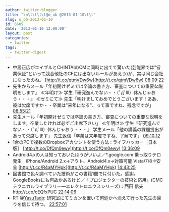 ```yaml
---
author: twitter-blogger
title: "\n\t\t\t\t@o_ob @2013-01-10\t\t"
slug: o_ob-2013-01-10
id: 6609
date: '2013-01-10 12:00:00'
layout: post
categories:
  - twitter
tags:
  - twitter-digest
---
```


*   中居正広がエイブルとCHINTAIのCMに同時に出てて驚いた(芸能界では"営業保証"といって競合他社のCFには出ないルールがあえう)が、実は同じ会社になったのね。 [http://t.co/qtmVDw6w](http://t.co/qtmVDw6w) [08:09:22](http://twitter.com/o_ob/statuses/289146879986520064)
*   先生からメール「年初開けゼミでは卒論の書き方、審査についての重要な説明をします」 ≪年明け≫ 学生『研究進んでない・・（ﾟдﾟlll）休んじゃおう・・・』 ≪ゼミにて≫ 先生「明けましておめでとうございます！ああ、彼は欠席ですか・・卒業は"来年になる"、って事ですね、残念ですが」 [08:55:21](http://twitter.com/o_ob/statuses/289158449294614531)
*   先生メール「年初開けゼミでは卒論の書き方、審査についての重要な説明をします。卒業したければ必ずご出席下さい」 ≪年明け≫ 学生『研究進んでない・・（ﾟдﾟlll）休んじゃおう・・・』 学生メール「他の講義の課題提出があって欠席します」 先生返信「卒業は来年度ですね、了解です」 [09:10:12](http://twitter.com/o_ob/statuses/289162185618366467)
*   1台のPCで複数のDropboxアカウントを使う方法 : ライフハッカー［日本版］ [http://t.co/DfQm0ewy](http://t.co/DfQm0ewy) [13:36:09](http://twitter.com/o_ob/statuses/289229116450938880)
*   Android4.xの人は知っておいたほうがいいよ／*.google.com 乗っ取りテロ発生　iPhone/Android 2.x→アウト、Android4.x→対策可能 Vista/7/8→安全 [http://t.co/R4aMYHpk](http://t.co/R4aMYHpk) [14:43:25](http://twitter.com/o_ob/statuses/289246045601406976)
*   図書館で色々調べていた技術がこの書籍1冊で片付いた。感謝。GoogleBooksにも何故かあるけど／「プロジェクターの技術と応用」(CMCテクニカルライブラリー―エレクトロニクスシリーズ)：西田 信夫http://t.co/cEQfxPUC [22:14:06](http://twitter.com/o_ob/statuses/289359460865032192)
*   RT [@YasuTado](http://twitter.com/YasuTado): 研究室にてミカンを置いて何処かへ消えて行った先生の帰りを信じて待つ。 [22:57:01](http://twitter.com/o_ob/statuses/289370261667598336)